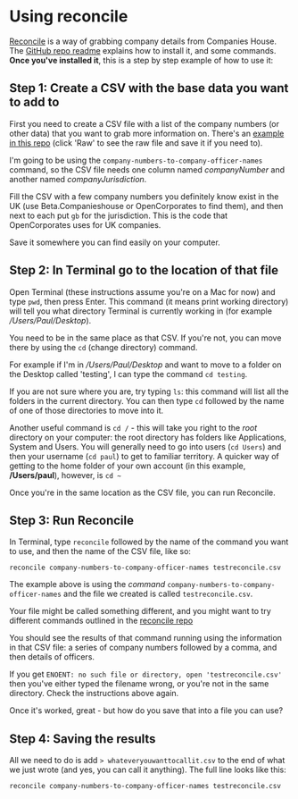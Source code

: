 # Using reconcile

[Reconcile](https://github.com/maxharlow/reconcile) is a way of grabbing company details from Companies House. The [GitHub repo readme](https://github.com/maxharlow/reconcile) explains how to install it, and some commands. **Once you've installed it**, this is a step by step example of how to use it:

## Step 1: Create a CSV with the base data you want to add to

First you need to create a CSV file with a list of the company numbers (or other data) that you want to grab more information on. There's an [example in this repo](https://github.com/paulbradshaw/usingreconcile/blob/master/testreconcile.csv) (click 'Raw' to see the raw file and save it if you need to).

I'm going to be using the `company-numbers-to-company-officer-names` command, so the CSV file needs one column named *companyNumber* and another named *companyJurisdiction*.

Fill the CSV with a few company numbers you definitely know exist in the UK (use Beta.Companieshouse or OpenCorporates to find them), and then next to each put `gb` for the jurisdiction. This is the code that OpenCorporates uses for UK companies.

Save it somewhere you can find easily on your computer.

## Step 2: In Terminal go to the location of that file

Open Terminal (these instructions assume you're on a Mac for now) and type `pwd`, then press Enter. This command (it means print working directory) will tell you what directory Terminal is currently working in (for example */Users/Paul/Desktop*).

You need to be in the same place as that CSV. If you're not, you can move there by using the `cd` (change directory) command.

For example if I'm in */Users/Paul/Desktop* and want to move to a folder on the Desktop called 'testing', I can type the command `cd testing`.

If you are not sure where you are, try typing `ls`: this command will list all the folders in the current directory. You can then type `cd` followed by the name of one of those directories to move into it.

Another useful command is `cd /` - this will take you right to the *root* directory on your computer: the root directory has folders like Applications, System and Users. You will generally need to go into users (`cd Users`) and then your username (`cd paul`) to get to familiar territory. A quicker way of getting to the home folder of your own account (in this example, **/Users/paul**), however, is `cd ~`

Once you're in the same location as the CSV file, you can run Reconcile.

## Step 3: Run Reconcile

In Terminal, type `reconcile` followed by the name of the command you want to use, and then the name of the CSV file, like so:

`reconcile company-numbers-to-company-officer-names testreconcile.csv`

The example above is using the *command* `company-numbers-to-company-officer-names` and the file we created is called `testreconcile.csv`. 

Your file might be called something different, and you might want to try different commands outlined in the [reconcile repo](https://github.com/maxharlow/reconcile)

You should see the results of that command running using the information in that CSV file: a series of company numbers followed by a comma, and then details of officers.

If you get `ENOENT: no such file or directory, open 'testreconcile.csv'` then you've either typed the filename wrong, or you're not in the same directory. Check the instructions above again.

Once it's worked, great - but how do you save that into a file you can use?

## Step 4: Saving the results

All we need to do is add `> whateveryouwanttocallit.csv` to the end of what we just wrote (and yes, you can call it anything). The full line looks like this:

`reconcile company-numbers-to-company-officer-names testreconcile.csv`
